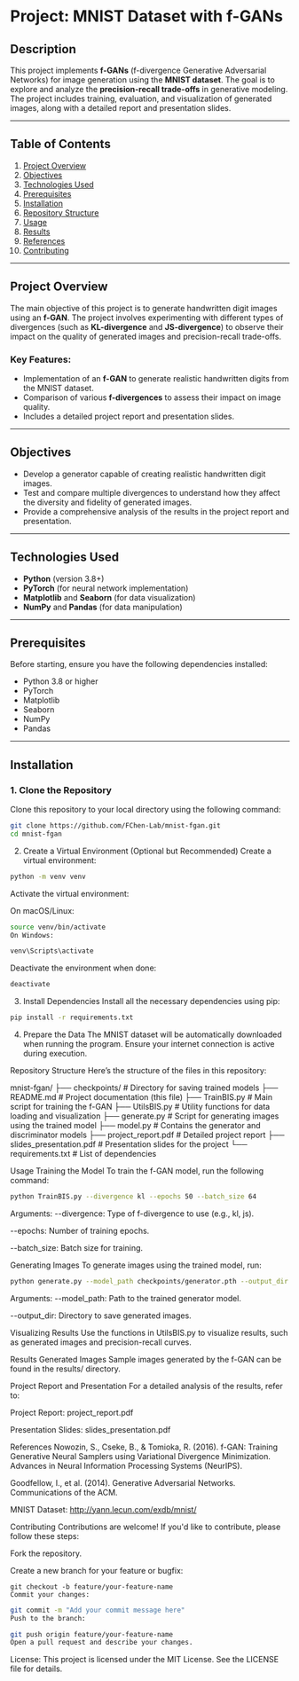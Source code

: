 # Project: MNIST Dataset with f-GANs

## Description
This project implements **f-GANs** (f-divergence Generative Adversarial Networks) for image generation using the **MNIST dataset**. The goal is to explore and analyze the **precision-recall trade-offs** in generative modeling. The project includes training, evaluation, and visualization of generated images, along with a detailed report and presentation slides.

---

## Table of Contents
1. [Project Overview](#project-overview)
2. [Objectives](#objectives)
3. [Technologies Used](#technologies-used)
4. [Prerequisites](#prerequisites)
5. [Installation](#installation)
6. [Repository Structure](#repository-structure)
7. [Usage](#usage)
8. [Results](#results)
9. [References](#references)
10. [Contributing](#contributing)

---

## Project Overview
The main objective of this project is to generate handwritten digit images using an **f-GAN**. The project involves experimenting with different types of divergences (such as **KL-divergence** and **JS-divergence**) to observe their impact on the quality of generated images and precision-recall trade-offs.

### Key Features:
- Implementation of an **f-GAN** to generate realistic handwritten digits from the MNIST dataset.
- Comparison of various **f-divergences** to assess their impact on image quality.
- Includes a detailed project report and presentation slides.

---

## Objectives
- Develop a generator capable of creating realistic handwritten digit images.
- Test and compare multiple divergences to understand how they affect the diversity and fidelity of generated images.
- Provide a comprehensive analysis of the results in the project report and presentation.

---

## Technologies Used
- **Python** (version 3.8+)
- **PyTorch** (for neural network implementation)
- **Matplotlib** and **Seaborn** (for data visualization)
- **NumPy** and **Pandas** (for data manipulation)

---

## Prerequisites
Before starting, ensure you have the following dependencies installed:
- Python 3.8 or higher
- PyTorch
- Matplotlib
- Seaborn
- NumPy
- Pandas

---

## Installation

### 1. Clone the Repository  
Clone this repository to your local directory using the following command:  
```bash
git clone https://github.com/FChen-Lab/mnist-fgan.git
cd mnist-fgan
```

2. Create a Virtual Environment (Optional but Recommended)
Create a virtual environment:
```bash
python -m venv venv
```

Activate the virtual environment:

On macOS/Linux:

```bash
source venv/bin/activate
On Windows:
```
```bash
venv\Scripts\activate
```
Deactivate the environment when done:

```bash
deactivate
```

3. Install Dependencies
Install all the necessary dependencies using pip:

```bash
pip install -r requirements.txt
```

4. Prepare the Data
The MNIST dataset will be automatically downloaded when running the program. Ensure your internet connection is active during execution.

Repository Structure
Here’s the structure of the files in this repository:

mnist-fgan/
├── checkpoints/             # Directory for saving trained models
├── README.md                # Project documentation (this file)
├── TrainBIS.py              # Main script for training the f-GAN
├── UtilsBIS.py              # Utility functions for data loading and visualization
├── generate.py              # Script for generating images using the trained model
├── model.py                 # Contains the generator and discriminator models
├── project_report.pdf       # Detailed project report
├── slides_presentation.pdf  # Presentation slides for the project
└── requirements.txt         # List of dependencies

Usage
Training the Model
To train the f-GAN model, run the following command:

```bash
python TrainBIS.py --divergence kl --epochs 50 --batch_size 64
```
Arguments:
--divergence: Type of f-divergence to use (e.g., kl, js).

--epochs: Number of training epochs.

--batch_size: Batch size for training.

Generating Images
To generate images using the trained model, run:
```bash
python generate.py --model_path checkpoints/generator.pth --output_dir results/
```
Arguments:
--model_path: Path to the trained generator model.

--output_dir: Directory to save generated images.

Visualizing Results
Use the functions in UtilsBIS.py to visualize results, such as generated images and precision-recall curves.

Results
Generated Images
Sample images generated by the f-GAN can be found in the results/ directory.

Project Report and Presentation
For a detailed analysis of the results, refer to:

Project Report: project_report.pdf

Presentation Slides: slides_presentation.pdf

References
Nowozin, S., Cseke, B., & Tomioka, R. (2016). f-GAN: Training Generative Neural Samplers using Variational Divergence Minimization. Advances in Neural Information Processing Systems (NeurIPS).

Goodfellow, I., et al. (2014). Generative Adversarial Networks. Communications of the ACM.

MNIST Dataset: http://yann.lecun.com/exdb/mnist/

Contributing
Contributions are welcome! If you'd like to contribute, please follow these steps:

Fork the repository.

Create a new branch for your feature or bugfix:
```
git checkout -b feature/your-feature-name
Commit your changes:
```
```bash
git commit -m "Add your commit message here"
Push to the branch:
```
```bash
git push origin feature/your-feature-name
Open a pull request and describe your changes.
```
License: This project is licensed under the MIT License. See the LICENSE file for details.

